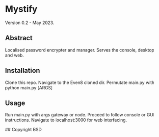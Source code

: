 # Mystify
Version 0.2 - May 2023.

## Abstract
Localised password encrypter and manager. Serves the console, desktop and web.

## Installation
Clone this repo. Navigate to the Even8 cloned dir. Permutate main.py with python main.py [ARGS]

## Usage
Run main.py with args gateway or node. Proceed to follow console or GUI instructions.
Navigate to localhost:3000 for web interfacing.

## Copyright
BSD